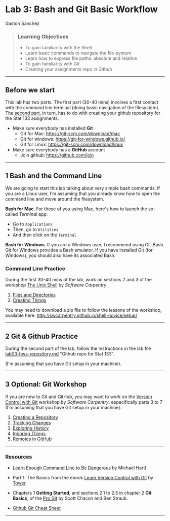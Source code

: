 Lab 3: Bash and Git Basic Workflow
================
Gaston Sanchez

> ### Learning Objectives
>
> -   To gain familiarity with the Shell
> -   Learn basic commands to navigate the file-system
> -   Learn how to express file paths: absolute and relative
> -   To gain familiarity with Git
> -   Creating your assignments repo in Github

------------------------------------------------------------------------

Before we start
---------------

This lab has two parts. The first part (30-40 mins) involves a first contact with the command line terminal (doing basic navigation of the filesystem). The [second part](lab03-hws-repository.md), in turn, has to do with creating your github repository for the Stat 133 assignments.

-   Make sure everybody has installed **Git**
    -   Git for Mac: <https://git-scm.com/download/mac>
    -   Git for windows: <https://git-for-windows.github.io/>
    -   Git for Linux: <https://git-scm.com/download/linux>
-   Make sure everybody has a **GitHub** account
    -   Join github: <https://github.com/join>

------------------------------------------------------------------------

1 Bash and the Command Line
---------------------------

We are going to start this lab talking about very simple bash commands. If you are a Linux user, I'm assuming that you already know how to open the command line and move around the filesystem.

**Bash for Mac**. For those of you using Mac, here's how to launch the so-called *Terminal* app:

-   Go to `Applications`
-   Then, go to `Utilities`
-   And then click on the `Terminal`

**Bash for Windows**. If you are a Windows user, I recommend using Git-Bash. Git for Windows provides a Bash emulator. If you have installed Git (for Windows), you should also have its associated Bash.

### Command Line Practice

During the first 30-40 mins of the lab, work on sections 2 and 3 of the workshop [The Unix Shell](http://swcarpentry.github.io/shell-novice/) by *Software Carpentry*

1.  [Files and Directories](http://swcarpentry.github.io/shell-novice/02-filedir/)
2.  [Creating Things](http://swcarpentry.github.io/shell-novice/03-create/)

You may need to download a zip file to follow the lessons of the workshop, available here: <http://swcarpentry.github.io/shell-novice/setup/>

------------------------------------------------------------------------

2 Git & Github Practice
-----------------------

During the second part of the lab, follow the instructions in the lab file [lab03-hws-repository.md](lab03-hws-repository.md) "Github repo for Stat 133".

(I'm assuming that you have Git setup in your machine).

------------------------------------------------------------------------

3 Optional: Git Workshop
------------------------

If you are new to Git and GitHub, you may want to work on the [Version Control with Git](http://swcarpentry.github.io/git-novice/) workshop by *Software Carpentry*, especifically parts 3 to 7 (I'm assuming that you have Git setup in your machine).

1.  [Creating a Repository](http://swcarpentry.github.io/git-novice/03-create/)
2.  [Tracking Changes](http://swcarpentry.github.io/git-novice/04-changes/)
3.  [Exploring History](http://swcarpentry.github.io/git-novice/05-history/)
4.  [Ignoring Things](http://swcarpentry.github.io/git-novice/06-ignore/)
5.  [Remotes in GitHub](http://swcarpentry.github.io/git-novice/07-github/)

------------------------------------------------------------------------

### Resources

-   [Learn Enough Command Line to Be Dangerous](https://www.learnenough.com/command-line-tutorial) by Michael Hartl

-   Part 1: The Basics from the ebook [Learn Version Control with Git](https://www.git-tower.com/learn/git/ebook/en/command-line/introduction) by [Tower](https://www.git-tower.com/)

-   Chapters 1 **Getting Started**, and sections 2.1 to 2.5 in chapter 2 **Git Basics**, of the [Pro Git](https://git-scm.com/book/en/v2) by Scott Chacon and Ben Straub.

-   [Github Git Cheat Sheet](https://education.github.com/git-cheat-sheet-education.pdf)

------------------------------------------------------------------------
